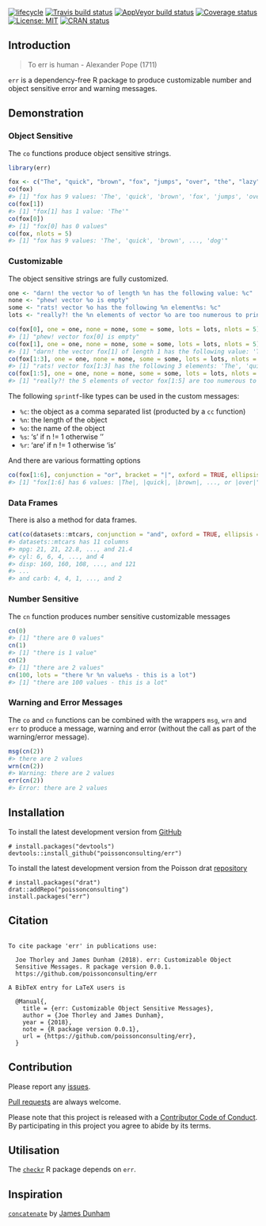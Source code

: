 
<!-- README.md is generated from README.Rmd. Please edit that file -->

[![lifecycle](https://img.shields.io/badge/lifecycle-maturing-blue.svg)](https://www.tidyverse.org/lifecycle/#maturing)
[![Travis build
status](https://travis-ci.com/poissonconsulting/err.svg?branch=master)](https://travis-ci.com/poissonconsulting/err)
[![AppVeyor build
status](https://ci.appveyor.com/api/projects/status/github/poissonconsulting/err?branch=master&svg=true)](https://ci.appveyor.com/project/poissonconsulting/err)
[![Coverage
status](https://codecov.io/gh/poissonconsulting/err/branch/master/graph/badge.svg)](https://codecov.io/github/poissonconsulting/err?branch=master)
[![License:
MIT](https://img.shields.io/badge/License-MIT-green.svg)](https://opensource.org/licenses/MIT)
[![CRAN
status](https://www.r-pkg.org/badges/version/err)](https://cran.r-project.org/package=err)

## Introduction

> To err is human - Alexander Pope (1711)

`err` is a dependency-free R package to produce customizable number and
object sensitive error and warning messages.

## Demonstration

### Object Sensitive

The `co` functions produce object sensitive strings.

``` r
library(err)

fox <- c("The", "quick", "brown", "fox", "jumps", "over", "the", "lazy", "dog")
co(fox)
#> [1] "fox has 9 values: 'The', 'quick', 'brown', 'fox', 'jumps', 'over', 'the', 'lazy', 'dog'"
co(fox[1])
#> [1] "fox[1] has 1 value: 'The'"
co(fox[0])
#> [1] "fox[0] has 0 values"
co(fox, nlots = 5)
#> [1] "fox has 9 values: 'The', 'quick', 'brown', ..., 'dog'"
```

### Customizable

The object sensitive strings are fully customized.

``` r
one <- "darn! the vector %o of length %n has the following value: %c"
none <- "phew! vector %o is empty"
some <- "rats! vector %o has the following %n element%s: %c"
lots <- "really?! the %n elements of vector %o are too numerous to print"

co(fox[0], one = one, none = none, some = some, lots = lots, nlots = 5)
#> [1] "phew! vector fox[0] is empty"
co(fox[1], one = one, none = none, some = some, lots = lots, nlots = 5)
#> [1] "darn! the vector fox[1] of length 1 has the following value: 'The'"
co(fox[1:3], one = one, none = none, some = some, lots = lots, nlots = 5)
#> [1] "rats! vector fox[1:3] has the following 3 elements: 'The', 'quick', 'brown'"
co(fox[1:5], one = one, none = none, some = some, lots = lots, nlots = 5)
#> [1] "really?! the 5 elements of vector fox[1:5] are too numerous to print"
```

The following `sprintf`-like types can be used in the custom messages:

  - `%c`: the object as a comma separated list (producted by a `cc`
    function)
  - `%n`: the length of the object
  - `%o`: the name of the object
  - `%s`: ‘s’ if n \!= 1 otherwise ’’
  - `%r`: ‘are’ if n \!= 1 otherwise ‘is’

And there are various formatting
options

``` r
co(fox[1:6], conjunction = "or", bracket = "|", oxford = TRUE, ellipsis = 5)
#> [1] "fox[1:6] has 6 values: |The|, |quick|, |brown|, ..., or |over|"
```

### Data Frames

There is also a method for data
frames.

``` r
cat(co(datasets::mtcars, conjunction = "and", oxford = TRUE, ellipsis = 5))
#> datasets::mtcars has 11 columns
#> mpg: 21, 21, 22.8, ..., and 21.4
#> cyl: 6, 6, 4, ..., and 4
#> disp: 160, 160, 108, ..., and 121
#> ...
#> and carb: 4, 4, 1, ..., and 2
```

### Number Sensitive

The `cn` function produces number sensitive customizable messages

``` r
cn(0)
#> [1] "there are 0 values"
cn(1)
#> [1] "there is 1 value"
cn(2)
#> [1] "there are 2 values"
cn(100, lots = "there %r %n value%s - this is a lot")
#> [1] "there are 100 values - this is a lot"
```

### Warning and Error Messages

The `co` and `cn` functions can be combined with the wrappers `msg`,
`wrn` and `err` to produce a message, warning and error (without the
call as part of the warning/error message).

``` r
msg(cn(2))
#> there are 2 values
wrn(cn(2))
#> Warning: there are 2 values
err(cn(2))
#> Error: there are 2 values
```

## Installation

To install the latest development version from
[GitHub](https://github.com/poissonconsulting/err)

    # install.packages("devtools")
    devtools::install_github("poissonconsulting/err")

To install the latest development version from the Poisson drat
[repository](https://github.com/poissonconsulting/drat)

    # install.packages("drat")
    drat::addRepo("poissonconsulting")
    install.packages("err")

## Citation

``` 

To cite package 'err' in publications use:

  Joe Thorley and James Dunham (2018). err: Customizable Object
  Sensitive Messages. R package version 0.0.1.
  https://github.com/poissonconsulting/err

A BibTeX entry for LaTeX users is

  @Manual{,
    title = {err: Customizable Object Sensitive Messages},
    author = {Joe Thorley and James Dunham},
    year = {2018},
    note = {R package version 0.0.1},
    url = {https://github.com/poissonconsulting/err},
  }
```

## Contribution

Please report any
[issues](https://github.com/poissonconsulting/err/issues).

[Pull requests](https://github.com/poissonconsulting/err/pulls) are
always welcome.

Please note that this project is released with a [Contributor Code of
Conduct](CONDUCT.md). By participating in this project you agree to
abide by its terms.

## Utilisation

The [`checkr`](https://github.com/poissonconsulting/checkr) R package
depends on `err`.

## Inspiration

[`concatenate`](https://github.com/jamesdunham/concatenate) by [James
Dunham](https://github.com/jamesdunham)
